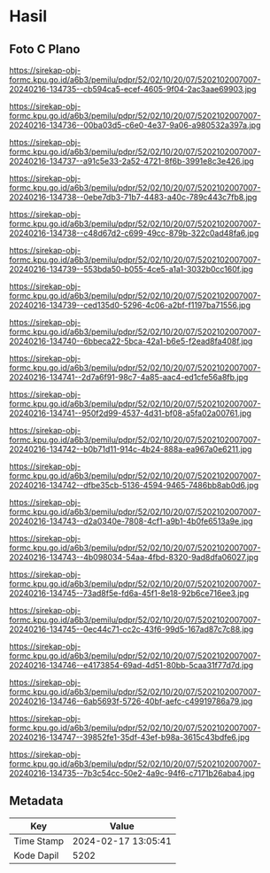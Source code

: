 # Hasil

## Foto C Plano

https://sirekap-obj-formc.kpu.go.id/a6b3/pemilu/pdpr/52/02/10/20/07/5202102007007-20240216-134735--cb594ca5-ecef-4605-9f04-2ac3aae69903.jpg

https://sirekap-obj-formc.kpu.go.id/a6b3/pemilu/pdpr/52/02/10/20/07/5202102007007-20240216-134736--00ba03d5-c6e0-4e37-9a06-a980532a397a.jpg

https://sirekap-obj-formc.kpu.go.id/a6b3/pemilu/pdpr/52/02/10/20/07/5202102007007-20240216-134737--a91c5e33-2a52-4721-8f6b-3991e8c3e426.jpg

https://sirekap-obj-formc.kpu.go.id/a6b3/pemilu/pdpr/52/02/10/20/07/5202102007007-20240216-134738--0ebe7db3-71b7-4483-a40c-789c443c7fb8.jpg

https://sirekap-obj-formc.kpu.go.id/a6b3/pemilu/pdpr/52/02/10/20/07/5202102007007-20240216-134738--c48d67d2-c699-49cc-879b-322c0ad48fa6.jpg

https://sirekap-obj-formc.kpu.go.id/a6b3/pemilu/pdpr/52/02/10/20/07/5202102007007-20240216-134739--553bda50-b055-4ce5-a1a1-3032b0cc160f.jpg

https://sirekap-obj-formc.kpu.go.id/a6b3/pemilu/pdpr/52/02/10/20/07/5202102007007-20240216-134739--ced135d0-5296-4c06-a2bf-f1197ba71556.jpg

https://sirekap-obj-formc.kpu.go.id/a6b3/pemilu/pdpr/52/02/10/20/07/5202102007007-20240216-134740--6bbeca22-5bca-42a1-b6e5-f2ead8fa408f.jpg

https://sirekap-obj-formc.kpu.go.id/a6b3/pemilu/pdpr/52/02/10/20/07/5202102007007-20240216-134741--2d7a6f91-98c7-4a85-aac4-ed1cfe56a8fb.jpg

https://sirekap-obj-formc.kpu.go.id/a6b3/pemilu/pdpr/52/02/10/20/07/5202102007007-20240216-134741--950f2d99-4537-4d31-bf08-a5fa02a00761.jpg

https://sirekap-obj-formc.kpu.go.id/a6b3/pemilu/pdpr/52/02/10/20/07/5202102007007-20240216-134742--b0b71d11-914c-4b24-888a-ea967a0e6211.jpg

https://sirekap-obj-formc.kpu.go.id/a6b3/pemilu/pdpr/52/02/10/20/07/5202102007007-20240216-134742--dfbe35cb-5136-4594-9465-7486bb8ab0d6.jpg

https://sirekap-obj-formc.kpu.go.id/a6b3/pemilu/pdpr/52/02/10/20/07/5202102007007-20240216-134743--d2a0340e-7808-4cf1-a9b1-4b0fe6513a9e.jpg

https://sirekap-obj-formc.kpu.go.id/a6b3/pemilu/pdpr/52/02/10/20/07/5202102007007-20240216-134743--4b098034-54aa-4fbd-8320-9ad8dfa06027.jpg

https://sirekap-obj-formc.kpu.go.id/a6b3/pemilu/pdpr/52/02/10/20/07/5202102007007-20240216-134745--73ad8f5e-fd6a-45f1-8e18-92b6ce716ee3.jpg

https://sirekap-obj-formc.kpu.go.id/a6b3/pemilu/pdpr/52/02/10/20/07/5202102007007-20240216-134745--0ec44c71-cc2c-43f6-99d5-167ad87c7c88.jpg

https://sirekap-obj-formc.kpu.go.id/a6b3/pemilu/pdpr/52/02/10/20/07/5202102007007-20240216-134746--e4173854-69ad-4d51-80bb-5caa31f77d7d.jpg

https://sirekap-obj-formc.kpu.go.id/a6b3/pemilu/pdpr/52/02/10/20/07/5202102007007-20240216-134746--6ab5693f-5726-40bf-aefc-c49919786a79.jpg

https://sirekap-obj-formc.kpu.go.id/a6b3/pemilu/pdpr/52/02/10/20/07/5202102007007-20240216-134747--39852fe1-35df-43ef-b98a-3615c43bdfe6.jpg

https://sirekap-obj-formc.kpu.go.id/a6b3/pemilu/pdpr/52/02/10/20/07/5202102007007-20240216-134735--7b3c54cc-50e2-4a9c-94f6-c7171b26aba4.jpg


## Metadata

| Key        | Value               |
| ---------- | ------------------- |
| Time Stamp | 2024-02-17 13:05:41 |
| Kode Dapil | 5202                |



